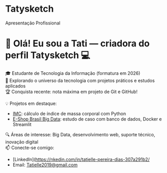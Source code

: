 # Tatysketch 
Apresentação Profissional

# 👋 Olá! Eu sou a Tati — criadora do perfil Tatysketch 💻

🎓 Estudante de Tecnologia da Informação (formatura em 2026)  
📘 Explorando o universo da tecnologia com projetos práticos e estudos aplicados  
🏆 Conquista recente: nota máxima em projeto de Git e GitHub!

💡 Projetos em destaque:
- [IMC](https://github.com/Tatysketch/IMC): cálculo de índice de massa corporal com Python
- [E-Shop Brasil Big Data](https://github.com/Tatysketch/e-shop-brasil-bigdata): estudo de caso com banco de dados, Docker e Streamlit

🔍 Áreas de interesse: Big Data, desenvolvimento web, suporte técnico, inovação digital  
📫 Conecte-se comigo:
- [LinkedIn](https://nkedin.com/in/tatielle-pereira-dias-307a291b2/
- Email: Tatielle2019@gmail.com

